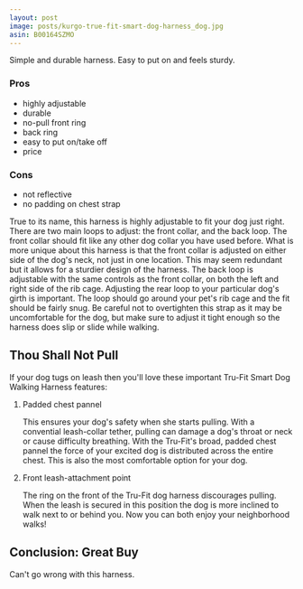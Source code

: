 ```yaml
---
layout: post
image: posts/kurgo-true-fit-smart-dog-harness_dog.jpg
asin: B00164SZMO
---
```

Simple and durable harness. Easy to put on and feels sturdy.

### Pros

* highly adjustable
* durable
* no-pull front ring
* back ring
* easy to put on/take off
* price

### Cons

* not reflective
* no padding on chest strap

True to its name, this harness is highly adjustable to fit your dog just right. There are two main loops to adjust: the front collar, and the back loop.  The front collar should fit like any other dog collar you have used before. What is more unique about this harness is that the front collar is adjusted on either side of the dog's neck, not just in one location.  This may seem redundant but it allows for a sturdier design of the harness.  The back loop is adjustable with the same controls as the front collar, on both the left and right side of the rib cage.  Adjusting the rear loop to your particular dog's girth is important.  The loop should go around your pet's rib cage and the fit should be fairly snug.  Be careful not to overtighten this strap as it may be uncomfortable for the dog, but make sure to adjust it tight enough so the harness does slip or slide while walking.


## Thou Shall Not Pull 

If your dog tugs on leash then you'll love these important Tru-Fit Smart Dog Walking Harness features:


1. Padded chest pannel

   This ensures your dog's safety when she starts pulling.  With a convential leash-collar tether, pulling can damage a dog's throat or neck or cause difficulty breathing.  With the Tru-Fit's broad, padded chest pannel the force of your excited dog is distributed across the entire chest.  This is also the most comfortable option for your dog.


2. Front leash-attachment point

   The ring on the front of the Tru-Fit dog harness discourages pulling.  When the leash is secured in this position the dog is more inclined to walk next to or behind you.  Now you can both enjoy your neighborhood walks!


## Conclusion: Great Buy

Can't go wrong with this harness.
